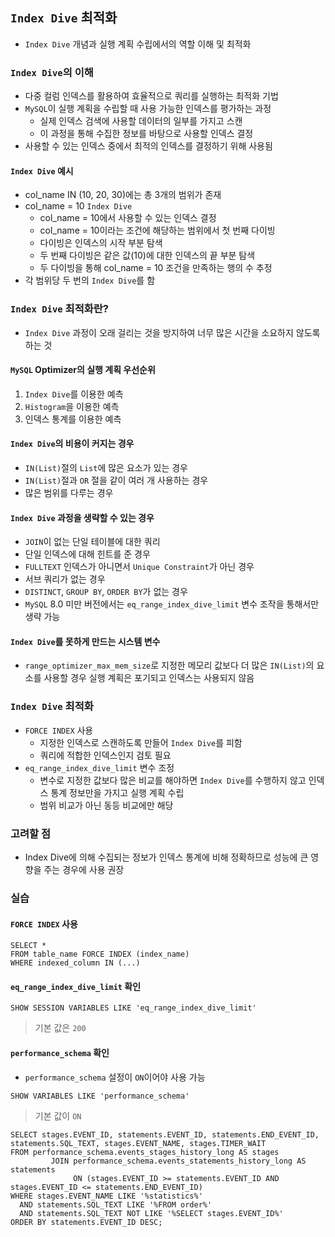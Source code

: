 ## `Index Dive` 최적화

* `Index Dive` 개념과 실행 계획 수립에서의 역할 이해 및 최적화

### `Index Dive`의 이해

* 다중 컬럼 인덱스를 활용하여 효율적으로 쿼리를 실행하는 최적화 기법
* `MySQL`이 실행 계획을 수립할 때 사용 가능한 인덱스를 평가하는 과정
  * 실제 인덱스 검색에 사용할 데이터의 일부를 가지고 스캔
  * 이 과정을 통해 수집한 정보를 바탕으로 사용할 인덱스 결정
* 사용할 수 있는 인덱스 중에서 최적의 인덱스를 결정하기 위해 사용됨

#### `Index Dive` 예시

* col_name IN (10, 20, 30)에는 총 3개의 범위가 존재
* col_name = 10 `Index Dive`
  * col_name = 10에서 사용할 수 있는 인덱스 결정
  * col_name = 10이라는 조건에 해당하는 범위에서 첫 번째 다이빙
  * 다이빙은 인덱스의 시작 부분 탐색
  * 두 번째 다이빙은 같은 값(10)에 대한 인덱스의 끝 부분 탐색
  * 두 다이빙을 통해 col_name = 10 조건을 만족하는 행의 수 추정
* 각 범위당 두 번의 `Index Dive`를 함

### `Index Dive` 최적화란?

* `Index Dive` 과정이 오래 걸리는 것을 방지하여 너무 많은 시간을 소요하지 않도록 하는 것

#### `MySQL` Optimizer의 실행 계획 우선순위

1. `Index Dive`를 이용한 예측
2. `Histogram`을 이용한 예측
3. 인덱스 통계를 이용한 예측

#### `Index Dive`의 비용이 커지는 경우

* `IN(List)`절의 `List`에 많은 요소가 있는 경우
* `IN(List)`절과 `OR` 절을 같이 여러 개 사용하는 경우
* 많은 범위를 다루는 경우

#### `Index Dive` 과정을 생략할 수 있는 경우

* `JOIN`이 없는 단일 테이블에 대한 쿼리
* 단일 인덱스에 대해 힌트를 준 경우
* `FULLTEXT` 인덱스가 아니면서 `Unique Constraint`가 아닌 경우
* 서브 쿼리가 없는 경우
* `DISTINCT`, `GROUP BY`, `ORDER BY`가 없는 경우
* `MySQL` 8.0 미만 버전에서는 `eq_range_index_dive_limit` 변수 조작을 통해서만 생략 가능

#### `Index Dive`를 못하게 만드는 시스템 변수

* `range_optimizer_max_mem_size`로 지정한 메모리 값보다 더 많은 `IN(List)`의 요소를 사용할 경우 실행 계획은 포기되고 인덱스는 사용되지 않음

### `Index Dive` 최적화

* `FORCE INDEX` 사용
  * 지정한 인덱스로 스캔하도록 만들어 `Index Dive`를 피함
  * 쿼리에 적합한 인덱스인지 검토 필요
* `eq_range_index_dive_limit` 변수 조정
  * 변수로 지정한 값보다 많은 비교를 해야하면 `Index Dive`를 수행하지 않고 인덱스 통계 정보만을 가지고 실행 계획 수립
  * 범위 비교가 아닌 동등 비교에만 해당

### 고려할 점

* Index Dive에 의해 수집되는 정보가 인덱스 통계에 비해 정확하므로 성능에 큰 영향을 주는 경우에 사용 권장

### 실습

#### `FORCE INDEX` 사용

```mysql
SELECT *
FROM table_name FORCE INDEX (index_name)
WHERE indexed_column IN (...)
```

#### `eq_range_index_dive_limit` 확인

```mysql
SHOW SESSION VARIABLES LIKE 'eq_range_index_dive_limit'
```

> 기본 값은 `200`

#### `performance_schema` 확인

* `performance_schema` 설정이 `ON`이어야 사용 가능

```mysql
SHOW VARIABLES LIKE 'performance_schema'
```

> 기본 값이 `ON`

```mysql
SELECT stages.EVENT_ID, statements.EVENT_ID, statements.END_EVENT_ID, statements.SQL_TEXT, stages.EVENT_NAME, stages.TIMER_WAIT
FROM performance_schema.events_stages_history_long AS stages
         JOIN performance_schema.events_statements_history_long AS statements
              ON (stages.EVENT_ID >= statements.EVENT_ID AND stages.EVENT_ID <= statements.END_EVENT_ID)
WHERE stages.EVENT_NAME LIKE '%statistics%'
  AND statements.SQL_TEXT LIKE '%FROM order%'
  AND statements.SQL_TEXT NOT LIKE '%SELECT stages.EVENT_ID%'
ORDER BY statements.EVENT_ID DESC;
```